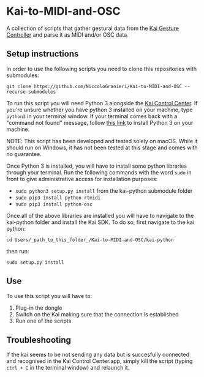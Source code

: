 # Kai-to-MIDI-and-OSC

A collection of scripts that gather gestural data from the [Kai Gesture Controller](https://vicara.co) and parse it as MIDI and/or OSC data.

## Setup instructions

In order to use the following scripts you need to clone this repositories with submodules:

`git clone https://github.com/NiccoloGranieri/Kai-to-MIDI-and-OSC --recurse-submodules`

To run this script you will need Python 3 alongside the [Kai Control Center](https://vicara.co/downloads.html). If you're unsure whether you have python 3 installed on your machine, type `python3` in your terminal window. If your terminal comes back with a "command not found" message, follow [this link](https://programwithus.com/learn-to-code/install-python3-mac/) to install Python 3 on your machine.

NOTE: This script has been developed and tested solely on macOS. While it should run on Windows, it has not been tested at this stage and comes with no guarantee.

Once Python 3 is installed, you will have to install some python libraries through your terminal. Run the following commands with the word `sudo` in front to give administrative access for installation purposes:

- `sudo python3 setup.py install` from the kai-python submodule folder
- `sudo pip3 install python-rtmidi`
- `sudo pip3 install python-osc`

Once all of the above libraries are installed you will have to navigate to the kai-python folder and install the Kai SDK. To do so, first navigate to the kai python:

`cd Users/_path_to_this_folder_/Kai-to-MIDI-and-OSC/kai-python`

then run:

`sudo setup.py install`

## Use

To use this script you will have to:

1. Plug-in the dongle
2. Switch on the Kai making sure that the connection is established
3. Run one of the scripts

## Troubleshooting

If the kai seems to be not sending any data but is succesfully connected and recognised in the Kai Control Center.app, simply kill the script (typing `ctrl + C` in the terminal window) and relaunch it.


